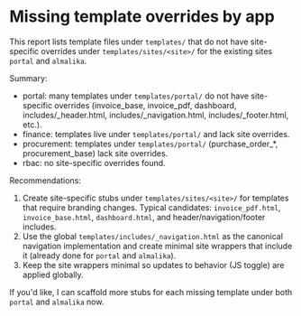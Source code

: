 # Missing template overrides by app

This report lists template files under `templates/` that do not have site-specific overrides under `templates/sites/<site>/` for the existing sites `portal` and `almalika`.

Summary:

- portal: many templates under `templates/portal/` do not have site-specific overrides (invoice_base, invoice_pdf, dashboard, includes/_header.html, includes/_navigation.html, includes/_footer.html, etc.).
- finance: templates live under `templates/portal/` and lack site overrides.
- procurement: templates under `templates/portal/` (purchase_order_*, procurement_base) lack site overrides.
- rbac: no site-specific overrides found.

Recommendations:

1. Create site-specific stubs under `templates/sites/<site>/` for templates that require branding changes. Typical candidates: `invoice_pdf.html`, `invoice_base.html`, `dashboard.html`, and header/navigation/footer includes.
2. Use the global `templates/includes/_navigation.html` as the canonical navigation implementation and create minimal site wrappers that include it (already done for `portal` and `almalika`).
3. Keep the site wrappers minimal so updates to behavior (JS toggle) are applied globally.

If you'd like, I can scaffold more stubs for each missing template under both `portal` and `almalika` now.
